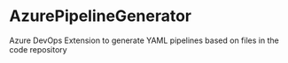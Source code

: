 # AzurePipelineGenerator
Azure DevOps Extension to generate YAML pipelines based on files in the code repository
